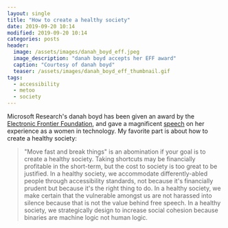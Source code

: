 ```yaml
---
layout: single
title: "How to create a healthy society"
date: 2019-09-20 10:14
modified: 2019-09-20 10:14
categories: posts
header:
  image: /assets/images/danah_boyd_eff.jpeg
  image_description: "danah boyd accepts her EFF award"
  caption: "Courtesy of danah boyd"
  teaser: /assets/images/danah_boyd_eff_thumbnail.gif
tags:
  - accessibility
  - metoo
  - society
---
```


Microsoft Research's danah boyd has been given an award by the [Electronic Frontier Foundation](https://eff.org/),
and gave a magnificent
[speech](https://web.archive.org/web/20191213222537/https://onezero.medium.com/facing-the-great-reckoning-head-on-8fe434e10630)
on her experience as a women in technology.
My favorite part is about how to create a healthy society:

> "Move fast and break things" is an abomination if your goal is to create a healthy society.
> Taking shortcuts may be financially profitable in the short-term,
> but the cost to society is too great to be justified.
> In a healthy society,
> we accommodate differently-abled people through accessibility standards,
> not because it's financially prudent but because it's the right thing to do.
> In a healthy society,
> we make certain that the vulnerable amongst us are not harassed into silence
> because that is not the value behind free speech.
> In a healthy society,
> we strategically design to increase social cohesion
> because binaries are machine logic not human logic.
